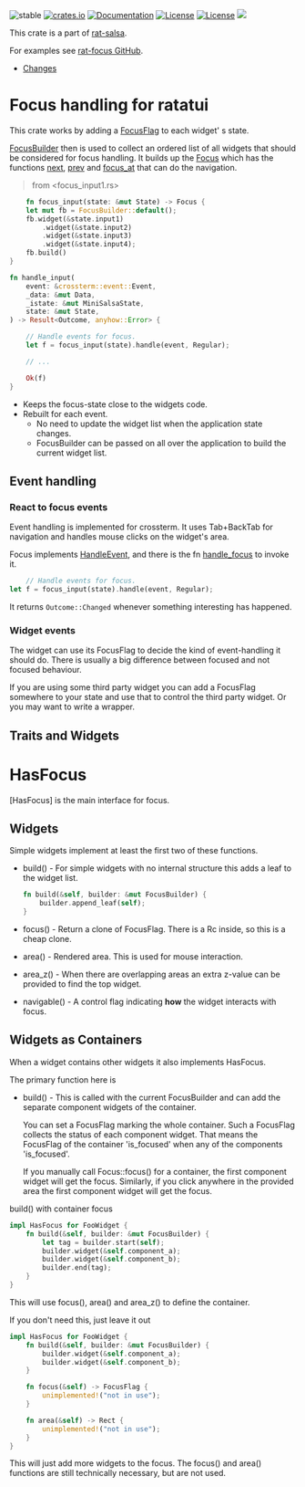 ![stable](https://img.shields.io/badge/stability-β--3-850101)
[![crates.io](https://img.shields.io/crates/v/rat-focus.svg)](https://crates.io/crates/rat-focus)
[![Documentation](https://docs.rs/rat-focus/badge.svg)](https://docs.rs/rat-focus)
[![License](https://img.shields.io/badge/license-MIT-blue.svg)](https://opensource.org/licenses/MIT)
[![License](https://img.shields.io/badge/license-APACHE-blue.svg)](https://www.apache.org/licenses/LICENSE-2.0)
![](https://tokei.rs/b1/github/thscharler/rat-salsa)

This crate is a part of [rat-salsa][refRatSalsa].

For examples see [rat-focus GitHub][refGithubFocus].

* [Changes](https://github.com/thscharler/rat-salsa/blob/master/rat-focus/changes.md)

# Focus handling for ratatui

This crate works by adding a [FocusFlag](FocusFlag) to each widget'
s state.

[FocusBuilder](FocusBuilder) then is used to collect an ordered list of
all widgets that should be considered for focus handling.
It builds up the [Focus](Focus) which has the functions [next](Focus::next),
[prev](Focus::prev) and [focus_at](Focus::focus_at) that can do
the navigation.

> from <focus_input1.rs>

```rust ignore
    fn focus_input(state: &mut State) -> Focus {
    let mut fb = FocusBuilder::default();
    fb.widget(&state.input1)
        .widget(&state.input2)
        .widget(&state.input3)
        .widget(&state.input4);
    fb.build()
}

fn handle_input(
    event: &crossterm::event::Event,
    _data: &mut Data,
    _istate: &mut MiniSalsaState,
    state: &mut State,
) -> Result<Outcome, anyhow::Error> {

    // Handle events for focus.
    let f = focus_input(state).handle(event, Regular);

    // ...

    Ok(f)
}
```

- Keeps the focus-state close to the widgets code.
- Rebuilt for each event.
    - No need to update the widget list when the application state
      changes.
    - FocusBuilder can be passed on all over the application to
      build the current widget list.

## Event handling

### React to focus events

Event handling is implemented for crossterm. It uses Tab+BackTab
for navigation and handles mouse clicks on the widget's area.

Focus implements [HandleEvent][refHandleEvent], and there is the
fn [handle_focus](handle_focus) to invoke it.

```rust ignore
    // Handle events for focus.
let f = focus_input(state).handle(event, Regular);
```

It returns `Outcome::Changed` whenever something interesting
has happened.

### Widget events

The widget can use its FocusFlag to decide the kind of event-handling
it should do. There is usually a big difference between focused and
not focused behaviour.

If you are using some third party widget you can add a FocusFlag
somewhere to your state and use that to control the third party
widget. Or you may want to write a wrapper.

## Traits and Widgets

# HasFocus

[HasFocus] is the main interface for focus.

## Widgets

Simple widgets implement at least the first two of these functions.

- build() - For simple widgets with no internal structure this
  adds a leaf to the widget list.
  ```rust ignore
  fn build(&self, builder: &mut FocusBuilder) {
      builder.append_leaf(self);
  }
  ```

- focus() - Return a clone of FocusFlag. There is a Rc inside,
  so this is a cheap clone.
- area() - Rendered area. This is used for mouse interaction.
- area_z() - When there are overlapping areas an extra z-value
  can be provided to find the top widget.
- navigable() - A control flag indicating __how__ the widget interacts
  with focus.

## Widgets as Containers

When a widget contains other widgets it also implements HasFocus.

The primary function here is

- build() - This is called with the current FocusBuilder and
  can add the separate component widgets of the container.

  You can set a FocusFlag marking the whole container.
  Such a FocusFlag collects the status of each component widget.
  That means the FocusFlag of the container 'is_focused' when any
  of the components 'is_focused'.

  If you manually call Focus::focus() for a container, the first
  component widget will get the focus. Similarly, if you click anywhere
  in the provided area the first component widget will get the focus.

build() with container focus

```rust ignore
impl HasFocus for FooWidget {
    fn build(&self, builder: &mut FocusBuilder) {
        let tag = builder.start(self);
        builder.widget(&self.component_a);
        builder.widget(&self.component_b);
        builder.end(tag);
    }
}
```

This will use focus(), area() and area_z() to define the container.

If you don't need this, just leave it out

```rust ignore
impl HasFocus for FooWidget {
    fn build(&self, builder: &mut FocusBuilder) {
        builder.widget(&self.component_a);
        builder.widget(&self.component_b);
    }

    fn focus(&self) -> FocusFlag {
        unimplemented!("not in use");
    }

    fn area(&self) -> Rect {
        unimplemented!("not in use");
    }
}
```

This will just add more widgets to the focus. The focus() and area() functions
are still technically necessary, but are not used.


[refHandleEvent]: https://docs.rs/rat-event/latest/rat_event/trait.HandleEvent.html

[refRatSalsa]: https://docs.rs/rat-salsa/latest/rat_salsa/

[refGithubFocus]: https://github.com/thscharler/rat-salsa/blob/master/rat-focus/examples